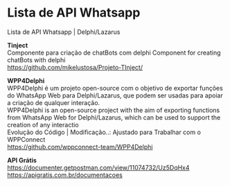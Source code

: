 # Lista de API Whatsapp
Lista de API Whatsapp | Delphi/Lazarus

  <b>Tinject</b><br>
  Componente para criação de chatBots com delphi
  Component for creating chatBots with delphi<br>
  https://github.com/mikelustosa/Projeto-TInject/<br>

  <b>WPP4Delphi</b><br>
  WPP4Delphi é um projeto open-source com o objetivo de exportar funções do WhatsApp Web para Delphi/Lazarus, que podem ser usadas para apoiar a criação de qualquer interação.<br>
  WPP4Delphi is an open-source project with the aim of exporting functions from WhatsApp Web for Delphi/Lazarus, which can be used to support the creation of any interactio<br>
  Evolução do Código | Modificação..: Ajustado para Trabalhar com o WPPConnect<br>
  https://github.com/wppconnect-team/WPP4Delphi<br>

  <b>API Grátis</b><br>
  https://documenter.getpostman.com/view/11074732/Uz5DqHx4<br>
  https://apigratis.com.br/documentacoes<br>
